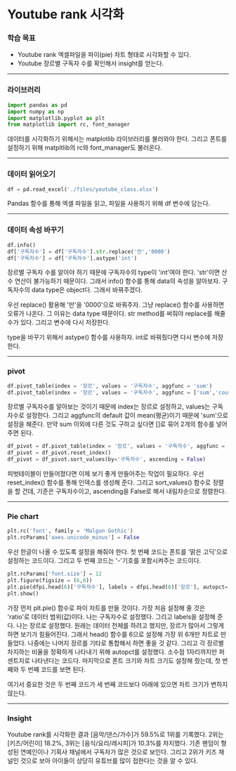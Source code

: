 # Youtube rank 시각화



### 학습 목표

- Youtube rank 엑셀파일을 파이(pie) 차트 형태로 시각화할 수 있다.
- Youtube 장르별 구독자 수를 확인해서 insight를 얻는다.



---



### 라이브러리

```python
import pandas as pd
import numpy as np
import matplotlib.pyplot as plt
from matplotlib import rc, font_manager
```

 데이터를 시각화하기 위해서는 matplotlib 라이브러리를 불러와야 한다. 그리고 폰트를 설정하기 위해 matpltlib의 rc와 font_manager도 불러온다.



---



### 데이터 읽어오기

```python
df = pd.read_excel('./files/youtube_class.xlsx')
```

 Pandas 함수를 통해 엑셀 파일을 읽고, 파일을 사용하기 위해 df 변수에 담는다.



---



### 데이터 속성 바꾸기

```python
df.info()
df['구독자수'] = df['구독자수'].str.replace('만','0000')
df['구독자수'] = df['구독자수'].astype('int')
```

 장르별 구독자 수를 알아야 하기 때문에 구독자수의 type이 'int'여야 한다. 'str'이면 산수 연산이 불가능하기 때문이다. 그래서 info() 함수를 통해 data의 속성을 알아보자. 구독자수의 data type은 object다. 그래서 바꿔주겠다.

 우선 replace() 활용해 '만'을 '0000'으로 바꿔주자. 그냥 replace() 함수를 사용하면 오류가 나온다. 그 이유는 data type 때문이다. str method를 써줘야 replace를 해줄 수가 있다. 그리고 변수에 다시 저장한다.

 type을 바꾸기 위해서 astype() 함수를 사용하자. int로 바꿔줬다면 다시 변수에 저장한다.



---



### pivot

```python
df.pivot_table(index = '장르', values = '구독자수', aggfunc = 'sum')
df.pivot_table(index = '장르', values = '구독자수', aggfunc = ['sum','count'])
```

 장르별 구독자수를 알아보는 것이기 때문에 index는 장르로 설정하고, values는 구독자수로 설정한다. 그리고 aggfunc의 default 값이 mean(평균)이기 때문에 'sum'으로 설정을 해준다. 만약 sum 이외에 다른 것도 구하고 싶다면 []로 묶어 2개의 함수를 넣어주면 된다.



```python
df_pivot = df.pivot_table(index = '장르', values = '구독자수', aggfunc = 'sum')
df_pivot = df_pivot.reset_index()
df_pivot = df_pivot.sort_values(by='구독자수', ascending = False)
```

 피벗테이블이 만들어졌다면 이제 보기 좋게 만들어주는 작업이 필요하다. 우선 reset_index() 함수를 통해 인덱스를 생성해 준다. 그리고 sort_values() 함수로 정렬을 할 건데, 기준은 구독자수이고, ascending을 False로 해서 내림차순으로 정렬한다.



---



### Pie chart

```python
plt.rc('font', family = 'Malgun Gothic')
plt.rcParams['axes.unicode_minus'] = False
```

 우선 한글이 나올 수 있도록 설정을 해줘야 한다. 첫 번째 코드는 폰트를 '맑은 고딕'으로 설정하는 코드이다. 그리고 두 번째 코드는 '-'기호를 포함시켜주는 코드이다.



```python
plt.rcParams['font.size'] = 12
plt.figure(figsize = (6,6))
plt.pie(dfpi.head(6)['구독자수'], labels = dfpi.head(6)['장르'], autopct='%.1f%%')
plt.show()
```

 가장 먼저 plt.pie() 함수로 파이 차트를 만들 것이다. 가장 처음 설정해 줄 것은 'ratio'로 데이터 범위(값)이다. 나는 구독자수로 설정했다. 그리고 labels을 설정해 준다. 나는 장르로 설정했다. 원래는 데이터 전체를 하려고 했지만, 장르가 많아서 그렇게 하면 보기가 힘들어진다. 그래서 head() 함수를 6으로 설정해 가장 위 6개만 차트로 만들었다. 나중에는 나머지 장르를 기타로 통합해서 하면 좋을 것 같다. 그리고 각 장르별 차지하는 비율을 정확하게 나타내기 위해 autopct를 설정했다. 소수점 1자리까지만 퍼센트지로 나타낸다는 코드다. 마지막으로 폰트 크기와 차트 크기도 설정해 줬는데, 첫 번째와 두 번째 코드를 보면 된다.

 여기서 중요한 것은 두 번째 코드가 세 번째 코드보다 아래에 있으면 차트 크기가 변하지 않는다.



---



### Insight

 Youtube rank를 시각화한 결과 [음악/댄스/가수]가 59.5%로 1위를 기록했다. 2위는 [키즈/어린이] 18.2%, 3위는 [음식/요리/레시피]가 10.3%를 차지했다. 기존 팬덤이 형성된 연예인이나 기획사 채널에서 구독자가 많은 것으로 보인다. 그리고 2위가 키즈 채널인 것으로 보아 아이들이 상당히 유튜브를 많이 접한다는 것을 알 수 있다.
